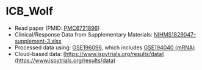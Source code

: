 # ICB_Wolf
- Read paper (PMID: [PMC6721896]([https://pubmed.ncbi.nlm.nih.gov/35623341/](https://pubmed.ncbi.nlm.nih.gov/29867230/)))
- Clinical/Response Data from Supplementary Materials: [NIHMS1829047-supplement-3.xlsx](https://1drv.ms/x/s!AvHSo__lW54NsD1Wm_bn0v-9tqvn?e=oSQicx)
- Processed data using: [GSE196096](https://www.ncbi.nlm.nih.gov/geo/query/acc.cgi?acc=GSE194040), which includes [GSE194040 (mRNA)](https://www.ncbi.nlm.nih.gov/geo/query/acc.cgi?acc=GSE194040)
- Cloud-based data: [https://www.ispytrials.org/results/data](https://www.ispytrials.org/results/data)

